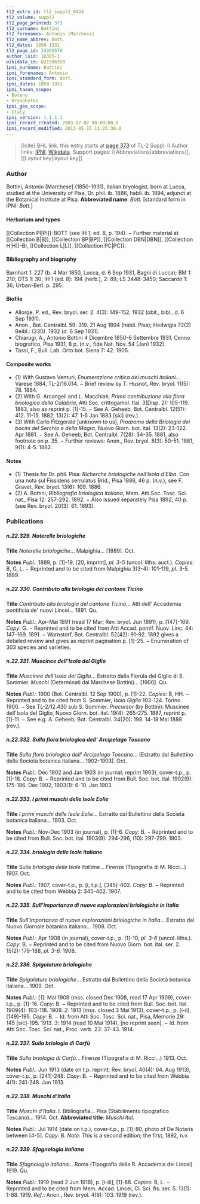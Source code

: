 ```yaml
---
tl2_entry_id: tl2_suppl2_0424
tl2_volume: suppl2
tl2_page_printed: 373
tl2_surname: Bottini
tl2_forenames: Antonio [Marchese]
tl2_name_abbrev: Bott.
tl2_dates: 1850-1931
tl2_page_id: 33265570
author_lsid: 16385-1
wikidata_id: Q21506350
ipni_surname: Bottini
ipni_forenames: Antonio
ipni_standard_form: Bott.
ipni_dates: 1850-1931
ipni_taxon_scope: 
- Botany
- Bryophytes
ipni_geo_scope: 
- Italy
ipni_version: 1.1.1.1
ipni_record_created: 2003-07-02 00:00:00.0
ipni_record_modified: 2013-05-15 11:25:30.0
---
```


> [!cite] BHL link: this entry starts at [page 373](https://www.biodiversitylibrary.org/page/33265570) of TL-2 Suppl. II
> Author links: [IPNI](https://www.ipni.org/a/16385-1), [Wikidata](https://www.wikidata.org/wiki/Q21506350). Support pages: [[Abbreviations|abbreviations]], [[Layout key|layout key]]

### Author

Bottini, Antonio \[Marchese\] (1850-1931), Italian bryologist, born at Lucca, studied at the University of Pisa, Dr. phil. ib. 1886, habil. ib. 1894, adjunct at the Botanical Institute at Pisa. 
**Abbreviated name**: *Bott.* \[standard form in IPNI: *Bott.*\]

#### Herbarium and types

[[Collection PI|PI]]-BOTT (see IH 1, ed. 8, p. 194). − Further material at [[Collection B|B]], [[Collection BP|BP]], [[Collection DBN|DBN]], [[Collection H|H]]-Br, [[Collection L|L]], [[Collection PC|PC]].

#### Bibliography and biography

Barnhart 1: 227 (b. 4 Mar 1850, Lucca, d. 6 Sep 1931, Bagni di Lucca); BM 1: 210; DTS 1: 30; IH 1 (ed. 8): 194 (herb.), 2: 89; LS 3448-3450; Saccardo 1: 36; Urban-Berl. p. 295.

#### Biofile

- Allorge, P. ed., Rev. bryol. ser. 2. 4(3): 149-152. 1932 (obit., bibl., d. 6 Sep 1931).
- Anon., Bot. Centralbl. 59: 319. 21 Aug 1894 (habil. Pisa); Hedwigia 72(2) Beibl.: (230). 1932 (d. 6 Sep 1931).
- Chiarugi, A., Antonio Bottini 4 Dicembre 1850-6 Settembre 1931. Cenno biografico, Pisa 1931, 8 p. (n.v., fide Nat. Nov. 54 (Jan) 1932).
- Tassi, F., Bull. Lab. Orto bot. Siena 7: 42. 1905.

#### Composite works

- (1) With Gustavo Venturi, *Enumerazione critica dei muschi italiani*... Varese 1884, TL-2/16.014. − Brief review by T. Husnot, Rev. bryol. 11(5): 78. 1884.
- (2) With G. Arcangeli and L. Macchiati, *Prima contribuzione alla flora briologica della Calabria*, Atti Soc. crittogamol. Ital. 3(Disp. 2): 105-119. 1883, also as reprint p. \[1\]-15. − See A. Geheeb, Bot. Centralbl. 12(51): 412. 11-15. 1882, 13(2): 47. 1-5 Jan 1883 \[sic\] (rev.).
- (3) With Carlo Fitzgerald \[unknown to us\], *Prodromo della Briologia dei bacini del Serchio e della Magra*, Nuovo Giorn. bot. ital. 13(2): 23-122. Apr 1881. − See A. Geheeb, Bot. Centralbl. 7(28): 34-35. 1881, also footnote on p. 35. − Further reviews: Anon., Rev. bryol. 8(3): 50-51. 1881, 9(1): 4-5. 1882.

#### Notes

- (1) Thesis for Dr. phil. Pisa: *Richerche briologiche nell'Isola d'Elba*. Con una nota sul Fissidens serrulatus Brid., Pisa 1886, 46 p. (n.v.), see F. Gravet, Rev. bryol. 13(6): 109. 1886.
- (2) A. Bottini, *Bibliografia briologica italiana*, Mem. Atti Soc. Tosc. Sci. nat., Pisa 12: 257-292. 1892. − Also issued separately Pisa 1892, 40 p. (see Rev. bryol. 20(3): 61. 1893).

### Publications

##### n.22.329. Noterelle briologiche

**Title**
*Noterelle briologiche*... Malpighia... \[1889\]. Oct.

**Notes**
*Publ*.: 1889, p. \[1\]-19, \[20, imprint\], *pl. 3-5* (uncol. liths. auct.). *Copies*: B, G, L. − Reprinted and to be cited from Malpighia 3(3-4): 101-119, *pl. 3-5.* 1889.

##### n.22.330. Contributo alla briologia del cantone Ticino

**Title**
*Contributo alla briologia del cantone Ticino*... Atti dell' Accademia pontificia de' nuovi Lincei... 1891. Qu.

**Notes**
*Publ*.: Apr-Mai 1891 (read 17 Mar; Rev. bryol. Jun 1891), p. \[147\]-169. *Copy*: G. − Reprinted and to be cited from Atti Accad. pontif. Nuov. Linc. 44: 147-169. 1891. − Warnstorf, Bot. Centralbl. 52(42): 91-92. 1892 gives a detailed review and gives as reprint pagination p. \[1\]-25. − Enumeration of 303 species and varieties.

##### n.22.331. Muscinee dell'Isola del Giglio

**Title**
*Muscinee dell'Isola del Giglio*... Estratto dalla Florula del Giglio di S. Sommier. *Muschi* (Determinati dal Marchese Bottini)... \[1900\]. Qu.

**Notes**
*Publ*.: 1900 (Bot. Centralbl. 12 Sep 1900), p. \[1\]-22. *Copies*: B, HH. − Reprinted and to be cited from S. Sommier, *Isola Giglio* 103-124. Torino 1900. − See TL-2/12.430 sub S. Sommier.
*Precursor* (by Bottini): Muscinee dell'Isola del Giglio, Nuovo Giorn. bot. ital. 19(4): 265-275. 1887, reprint p. \[1\]-11. − See e.g. A. Geheeb, Bot. Centralbl. 34(20): 198. 14-18 Mai 1888 (rev.).

##### n.22.332. Sulla flora briologica dell' Arcipelago Toscano

**Title**
*Sulla flora briologica dell' Arcipelago Toscano*... \[Estratto dal Bullettino della Società botanica italiana... 1902-1903\]. Oct.

**Notes**
*Publ*.: Dec 1902 and Jan 1903 (in journal; reprint 1903), cover-t.p., p. \[1\]-18. *Copy*: B. − Reprinted and to be cited from Bull. Soc. bot. ital. 1902(9): 175-186. Dec 1902, 1903(1): 6-10. Jan 1903.

##### n.22.333. I primi muschi delle Isole Eolie

**Title**
*I primi muschi delle Isole Eolie*... Estratto dal Bullettino della Società botanica italiana... 1903. Oct.

**Notes**
*Publ*.: Nov-Dec 1903 (in journal), p. \[1\]-6. *Copy*: B. − Reprinted and to be cited from Bull. Soc. bot. ital. 1903(9): 294-296, (10): 297-299. 1903.

##### n.22.334. briologia delle Isole italiane

**Title**
Sulla *briologia delle Isole italiane*... Firenze (Tipografia di M. Ricci...) 1907. Oct.

**Notes**
*Publ*.: 1907, cover-t.p., p. \[i, t.p.\], \[345\]-402. *Copy*: B. − Reprinted and to be cited from Webbia 2: 345-402. 1907.

##### n.22.335. Sull'importanza di nuove esplorazioni briologiche in Italia

**Title**
*Sull'importanza di nuove esplorazioni briologiche in Italia*... Estratto dal Nuovo Giornale botanico italiano... 1908. Oct.

**Notes**
*Publ*.: Apr 1908 (in journal), cover-t.p., p. \[1\]-10, *pl. 3-6* (uncol. liths.). *Copy*: B. − Reprinted and to be cited from Nuovo Giorn. bot. ital. ser. 2. 15(2): 179-188, *pl. 3-6.* 1908.

##### n.22.336. Spigolature briologiche

**Title**
*Spigolature briologiche*... Estratto dal Bullettino della Società botanica italiana... 1909. Oct.

**Notes**
*Publ*.: \[*1*\]: Mai 1909 (mss. closed Dec 1908, read 17 Apr 1909), cover-t.p., p. \[1\]-16. *Copy*: B. − Reprinted and to be cited from Bull. Soc. bot. ital. 1909(4): 103-118. 1909.
*2*: 1913 (mss. closed 3 Mai 1913), cover-t.p., p. \[i-ii\], \[149\]-195. *Copy*: B. − Id. from Atti Soc. Tosc. Sci. nat., Pisa, Memorie 29: 145 \[sic\]-195. 1913.
*3*: 1914 (read 10 Mai 1914), \[no reprint seen\]. − Id. from Atti Soc. Tosc. Sci. nat., Proc. verb. 23: 37-43. 1914.

##### n.22.337. Sulla briologia di Corfù

**Title**
*Sulla briologia di Corfù*... Firenze (Tipografia di M. Ricci...) 1913. Oct.

**Notes**
*Publ*.: Jun 1913 (date on t.p. reprint; Rev. bryol. 40(4): 64. Aug 1913), cover-t.p., p. \[241\]-248. *Copy*: B. − Reprinted and to be cited from Webbia 4(1): 241-248. Jun 1913.

##### n.22.338. Muschi d'Italia

**Title**
*Muschi d'Italia*. I. Bibliografia... Pisa (Stabilimento tipografico Toscano)... 1914. Oct.
**Abbreviated title**: *Muschi Ital.*

**Notes**
*Publ*.: Jul 1914 (date on t.p.), cover-t.p., p. \[1\]-80, photo of De Notaris between \[4-5\]. *Copy*: B.
*Note*: This is a second edition; the first, 1892, n.v.

##### n.22.339. Sfagnologia italiana

**Title**
*Sfagnologia italiana*... Roma (Tipografia della R. Accademia dei Lincei) 1919. Qu.

**Notes**
*Publ*.: 1919 (read 2 Jun 1918), p. \[i-iii\], \[1\]-88. *Copies*: B, L. − Reprinted and to be cited from Mem. Accad. Lincei, Cl. Sci. fis. ser. 5. 13(1): 1-88. 1919.
*Ref*.: Anon., Rev. bryol. 4(6): 103. 1919 (rev.).

